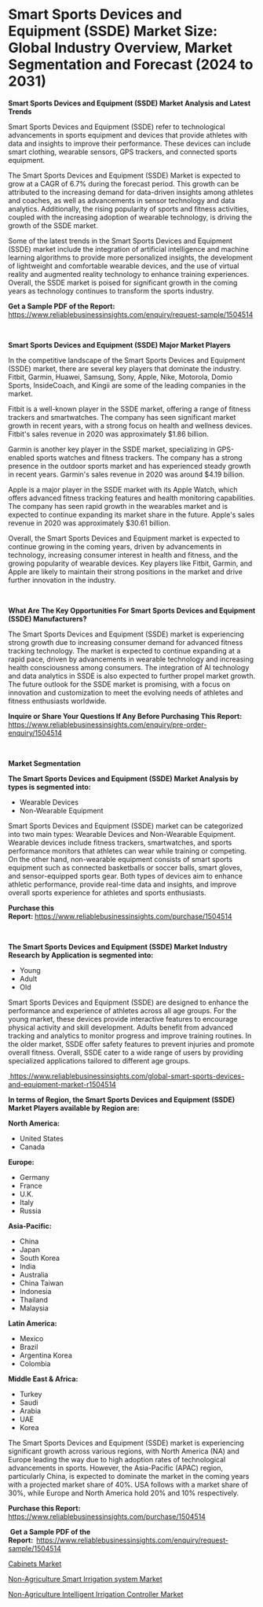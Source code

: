 <p><h1>Smart Sports Devices and Equipment (SSDE) Market Size: Global Industry Overview, Market Segmentation and Forecast (2024 to 2031)</h1></p><p><strong>Smart Sports Devices and Equipment (SSDE) Market Analysis and Latest Trends</strong></p>
<p><p>Smart Sports Devices and Equipment (SSDE) refer to technological advancements in sports equipment and devices that provide athletes with data and insights to improve their performance. These devices can include smart clothing, wearable sensors, GPS trackers, and connected sports equipment.</p><p>The Smart Sports Devices and Equipment (SSDE) Market is expected to grow at a CAGR of 6.7% during the forecast period. This growth can be attributed to the increasing demand for data-driven insights among athletes and coaches, as well as advancements in sensor technology and data analytics. Additionally, the rising popularity of sports and fitness activities, coupled with the increasing adoption of wearable technology, is driving the growth of the SSDE market.</p><p>Some of the latest trends in the Smart Sports Devices and Equipment (SSDE) market include the integration of artificial intelligence and machine learning algorithms to provide more personalized insights, the development of lightweight and comfortable wearable devices, and the use of virtual reality and augmented reality technology to enhance training experiences. Overall, the SSDE market is poised for significant growth in the coming years as technology continues to transform the sports industry.</p></p>
<p><strong>Get a Sample PDF of the Report:&nbsp;</strong> <a href="https://www.reliablebusinessinsights.com/enquiry/request-sample/1504514">https://www.reliablebusinessinsights.com/enquiry/request-sample/1504514</a></p>
<p>&nbsp;</p>
<p><strong>Smart Sports Devices and Equipment (SSDE) Major Market Players</strong></p>
<p><p>In the competitive landscape of the Smart Sports Devices and Equipment (SSDE) market, there are several key players that dominate the industry. Fitbit, Garmin, Huawei, Samsung, Sony, Apple, Nike, Motorola, Domio Sports, InsideCoach, and Kingii are some of the leading companies in the market.</p><p>Fitbit is a well-known player in the SSDE market, offering a range of fitness trackers and smartwatches. The company has seen significant market growth in recent years, with a strong focus on health and wellness devices. Fitbit's sales revenue in 2020 was approximately $1.86 billion.</p><p>Garmin is another key player in the SSDE market, specializing in GPS-enabled sports watches and fitness trackers. The company has a strong presence in the outdoor sports market and has experienced steady growth in recent years. Garmin's sales revenue in 2020 was around $4.19 billion.</p><p>Apple is a major player in the SSDE market with its Apple Watch, which offers advanced fitness tracking features and health monitoring capabilities. The company has seen rapid growth in the wearables market and is expected to continue expanding its market share in the future. Apple's sales revenue in 2020 was approximately $30.61 billion.</p><p>Overall, the Smart Sports Devices and Equipment market is expected to continue growing in the coming years, driven by advancements in technology, increasing consumer interest in health and fitness, and the growing popularity of wearable devices. Key players like Fitbit, Garmin, and Apple are likely to maintain their strong positions in the market and drive further innovation in the industry.</p></p>
<p>&nbsp;</p>
<p><strong>What Are The Key Opportunities For Smart Sports Devices and Equipment (SSDE) Manufacturers?</strong></p>
<p><p>The Smart Sports Devices and Equipment (SSDE) market is experiencing strong growth due to increasing consumer demand for advanced fitness tracking technology. The market is expected to continue expanding at a rapid pace, driven by advancements in wearable technology and increasing health consciousness among consumers. The integration of AI technology and data analytics in SSDE is also expected to further propel market growth. The future outlook for the SSDE market is promising, with a focus on innovation and customization to meet the evolving needs of athletes and fitness enthusiasts worldwide.</p></p>
<p><strong>Inquire or Share Your Questions If Any Before Purchasing This Report:</strong> <a href="https://www.reliablebusinessinsights.com/enquiry/pre-order-enquiry/1504514">https://www.reliablebusinessinsights.com/enquiry/pre-order-enquiry/1504514</a></p>
<p>&nbsp;</p>
<p><strong>Market Segmentation</strong></p>
<p><strong>The Smart Sports Devices and Equipment (SSDE) Market Analysis by types is segmented into:</strong></p>
<p><ul><li>Wearable Devices</li><li>Non-Wearable Equipment</li></ul></p>
<p><p>Smart Sports Devices and Equipment (SSDE) market can be categorized into two main types: Wearable Devices and Non-Wearable Equipment. Wearable devices include fitness trackers, smartwatches, and sports performance monitors that athletes can wear while training or competing. On the other hand, non-wearable equipment consists of smart sports equipment such as connected basketballs or soccer balls, smart gloves, and sensor-equipped sports gear. Both types of devices aim to enhance athletic performance, provide real-time data and insights, and improve overall sports experience for athletes and sports enthusiasts.</p></p>
<p><strong>Purchase this Report:&nbsp;</strong><a href="https://www.reliablebusinessinsights.com/purchase/1504514">https://www.reliablebusinessinsights.com/purchase/1504514</a></p>
<p>&nbsp;</p>
<p><strong>The Smart Sports Devices and Equipment (SSDE) Market Industry Research by Application is segmented into:</strong></p>
<p><ul><li>Young</li><li>Adult</li><li>Old</li></ul></p>
<p><p>Smart Sports Devices and Equipment (SSDE) are designed to enhance the performance and experience of athletes across all age groups. For the young market, these devices provide interactive features to encourage physical activity and skill development. Adults benefit from advanced tracking and analytics to monitor progress and improve training routines. In the older market, SSDE offer safety features to prevent injuries and promote overall fitness. Overall, SSDE cater to a wide range of users by providing specialized applications tailored to different age groups.</p></p>
<p><a href="https://www.reliablebusinessinsights.com/global-smart-sports-devices-and-equipment-market-r1504514">&nbsp;https://www.reliablebusinessinsights.com/global-smart-sports-devices-and-equipment-market-r1504514</a></p>
<p><strong>In terms of Region, the Smart Sports Devices and Equipment (SSDE) Market Players available by Region are:</strong></p>
<p>
    <p> <strong> North America: </strong>
        <ul>
            <li>United States</li>
            <li>Canada</li>
        </ul>
        </p> 
    <p> <strong> Europe: </strong>
        <ul>
            <li>Germany</li>
            <li>France</li>
            <li>U.K.</li>
            <li>Italy</li>
            <li>Russia</li>
        </ul>
        </p> 
    <p> <strong> Asia-Pacific: </strong>
        <ul>
            <li>China</li>
            <li>Japan</li>
            <li>South Korea</li>
            <li>India</li>
            <li>Australia</li>
            <li>China Taiwan</li>
            <li>Indonesia</li>
            <li>Thailand</li>
            <li>Malaysia</li>
        </ul>
        </p> 
    <p> <strong> Latin America: </strong>
        <ul>
            <li>Mexico</li>
            <li>Brazil</li>
            <li>Argentina Korea</li>
            <li>Colombia</li>
        </ul>
        </p> 
    <p> <strong> Middle East & Africa: </strong>
        <ul>
            <li>Turkey</li>
            <li>Saudi</li>
            <li>Arabia</li>
            <li>UAE</li>
            <li>Korea</li>
        </ul>
    </p>
    </p>
<p><p>The Smart Sports Devices and Equipment (SSDE) market is experiencing significant growth across various regions, with North America (NA) and Europe leading the way due to high adoption rates of technological advancements in sports. However, the Asia-Pacific (APAC) region, particularly China, is expected to dominate the market in the coming years with a projected market share of 40%. USA follows with a market share of 30%, while Europe and North America hold 20% and 10% respectively.</p></p>
<p><strong>Purchase this Report: </strong><a href="https://www.reliablebusinessinsights.com/purchase/1504514">https://www.reliablebusinessinsights.com/purchase/1504514</a></p>
<p>&nbsp;<strong>Get a Sample PDF of the Report:&nbsp;&nbsp;</strong><a href="https://www.reliablebusinessinsights.com/enquiry/request-sample/1504514">https://www.reliablebusinessinsights.com/enquiry/request-sample/1504514</a></p>
<p><strong></strong></p>
<p><p><a href="https://github.com/sonuprakash1/Market-Research-Report-List-3/blob/main/cabinets-market.md">Cabinets Market</a></p><p><a href="https://view.publitas.com/reportprime-1/emerging-trends-in-non-agriculture-smart-irrigation-system-market-global-outlook-and-future-prospects-from-2024-2031/">Non-Agriculture Smart Irrigation system Market</a></p><p><a href="https://view.publitas.com/reportprime-1/exploring-non-agriculture-intelligent-irrigation-controller-market-dynamics-global-trends-and-future-growth-prospects-2024-2031-covered-in-101-pages/">Non-Agriculture Intelligent Irrigation Controller Market</a></p></p>